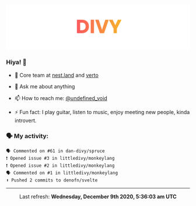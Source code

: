 
![](https://github.com/divy-work/divy-work/raw/master/assets/divy.png)

### Hiya! 👋

- 🔭 Core team at [nest.land](https://github.com/nestdotland/nest.land) and [verto](https://github.com/useverto/verto)

- 💬 Ask me about anything

- 📫 How to reach me: [@undefined_void](https://instagram.com/divy.exe)

- ⚡ Fun fact: I play guitar, listen to music, enjoy meeting new people, kinda introvert.

### 🗣 My activity:

```
🗣 Commented on #61 in dan-divy/spruce
❗️ Opened issue #3 in littledivy/monkeylang
❗️ Opened issue #2 in littledivy/monkeylang
🗣 Commented on #1 in littledivy/monkeylang
⬆️ Pushed 2 commits to denofn/svelte
```

------------
<p align="center">Last refresh: <b>Wednesday, December 9th 2020, 5:36:03 am UTC</b></p>
